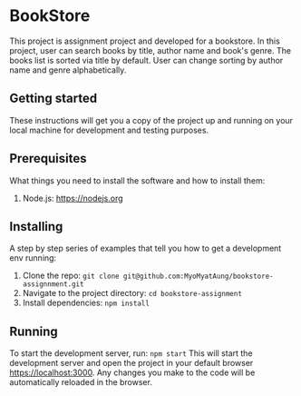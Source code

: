 # BookStore

This project is assignment project and developed for a bookstore. In this project, user can search books by title, author name and book's genre. The books list is sorted via title by default. User can change sorting by author name and genre alphabetically.

## Getting started

These instructions will get you a copy of the project up and running on your local machine for development and testing purposes.

## Prerequisites

What things you need to install the software and how to install them:

  1. Node.js: https://nodejs.org

## Installing

A step by step series of examples that tell you how to get a development env running:

1. Clone the repo: `git clone git@github.com:MyoMyatAung/bookstore-assignnment.git`
2. Navigate to the project directory: `cd bookstore-assignment`
3. Install dependencies: `npm install`

## Running

To start the development server, run:
`npm start`
This will start the development server and open the project in your default browser [https://localhost:3000](http://localhost:3000). Any changes you make to the code will be automatically reloaded in the browser.

